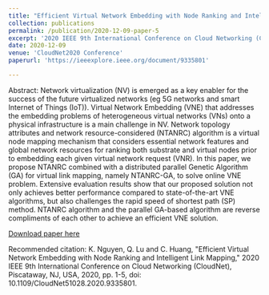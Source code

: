 ```yaml
---
title: "Efficient Virtual Network Embedding with Node Ranking and Intelligent Link Mapping"
collection: publications
permalink: /publication/2020-12-09-paper-5
excerpt: '2020 IEEE 9th International Conference on Cloud Networking (CloudNet)'
date: 2020-12-09
venue: 'CloudNet2020 Conference'
paperurl: 'https://ieeexplore.ieee.org/document/9335801'

---
```

Abstract:
Network virtualization (NV) is emerged as a key enabler for the success of the future virtualized networks (eg 5G networks and smart Internet of Things (IoT)). Virtual Network Embedding (VNE) that addresses the embedding problems of heterogeneous virtual networks (VNs) onto a physical infrastructure is a main challenge in NV. Network topology attributes and network resource-considered (NTANRC) algorithm is a virtual node mapping mechanism that considers essential network features and global network resources for ranking both substrate and virtual nodes prior to embedding each given virtual network request (VNR). In this paper, we propose NTANRC combined with a distributed parallel Genetic Algorithm (GA) for virtual link mapping, namely NTANRC-GA, to solve online VNE problem. Extensive evaluation results show that our proposed solution not only achieves better performance compared to state-of-the-art VNE algorithms, but also challenges the rapid speed of shortest path (SP) method. NTANRC algorithm and the parallel GA-based algorithm are reverse compliments of each other to achieve an efficient VNE solution.

[Download paper here](https://cloudnet2020.ieee-cloudnet.org/wp-content/uploads/sites/237/2020/11/TS1-P1.pdf)

Recommended citation: K. Nguyen, Q. Lu and C. Huang, "Efficient Virtual Network Embedding with Node Ranking and Intelligent Link Mapping," 2020 IEEE 9th International Conference on Cloud Networking (CloudNet), Piscataway, NJ, USA, 2020, pp. 1-5, doi: 10.1109/CloudNet51028.2020.9335801.
